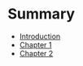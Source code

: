 # Summary

- [Introduction](./introduction.md)
- [Chapter 1](./chapter_1.md)
- [Chapter 2](./chapter_2.md)
